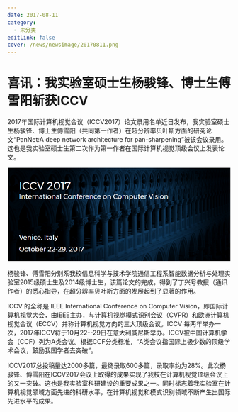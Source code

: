 ```yaml
---
date: 2017-08-11
category:
  - 未分类
editLink: false
cover: /news/newsimage/20170811.png
---
```



# 喜讯：我实验室硕士生杨骏锋、博士生傅雪阳斩获ICCV

2017年国际计算机视觉会议（ICCV2017）论文录用名单近日发布，我实验室硕士生杨骏锋、博士生傅雪阳（共同第一作者）在超分辨率贝叶斯方面的研究论文“PanNet:A deep network architecture for pan-sharpening”被该会议录用。这也是我实验室硕士生第二次作为第一作者在国际计算机视觉顶级会议上发表论文。
<!-- more -->


![](/news/newsimage/20170811.png)

杨骏锋、傅雪阳分别系我校信息科学与技术学院通信工程系智能数据分析与处理实验室2015级硕士生及2014级博士生，该篇论文的完成，得到了丁兴号教授（通讯作者）的悉心指导，在超分辨率贝叶斯方面的发展起到了显著的作用。

ICCV 的全称是 IEEE International Conference on Computer Vision，即国际计算机视觉大会，由IEEE主办，与计算机视觉模式识别会议（CVPR）和欧洲计算机视觉会议（ECCV）并称计算机视觉方向的三大顶级会议。ICCV 每两年举办一次，2017年ICCV将于10月22--29日在意大利威尼斯举办。ICCV被中国计算机学会（CCF）列为A类会议。根据CCF分类标准，“A类会议指国际上极少数的顶级学术会议，鼓励我国学者去突破”。

ICCV2017总投稿量达2000多篇，最终录取600多篇，录取率约为28%。此次杨骏锋、傅雪阳在ICCV2017会议上取得的成果实现了我校在计算机视觉顶级会议上的又一突破。这也是我实验室科研建设的重要成果之一。同时标志着我实验室在计算机视觉领域方面先进的科研水平，在计算机视觉和模式识别领域不断产生出国际先进水平的成果。